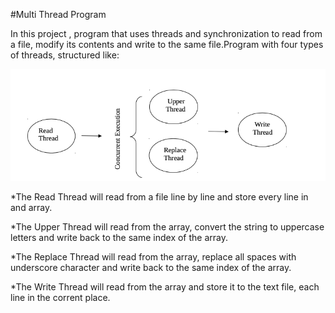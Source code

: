  #Multi Thread Program 
 
 In this project ,  program that uses threads and synchronization to read from a file, modify its contents and write to the same file.Program with four types of threads, structured like:
 
 ![Figure](/image.png)
 
*The Read Thread will read from a file line by line and store every line in and array.

*The Upper Thread will read from the array, convert the string to uppercase letters and write back
to the same index of the array.

*The Replace Thread will read from the array, replace all spaces with underscore character and
write back to the same index of the array.

*The Write Thread will read from the array and store it to the text file, each line in the corrent
place.
